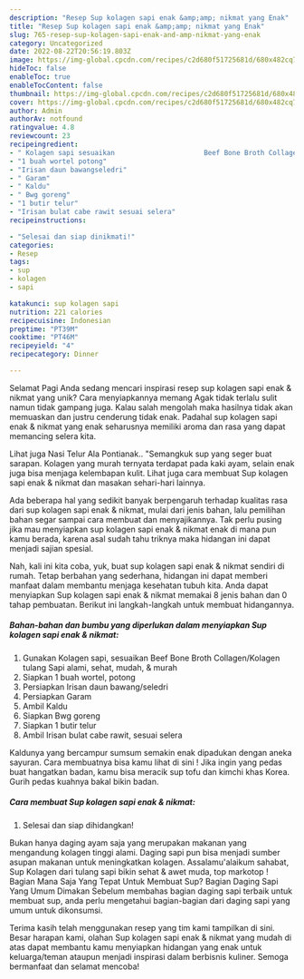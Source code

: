 ```yaml
---
description: "Resep Sup kolagen sapi enak &amp;amp; nikmat yang Enak"
title: "Resep Sup kolagen sapi enak &amp;amp; nikmat yang Enak"
slug: 765-resep-sup-kolagen-sapi-enak-and-amp-nikmat-yang-enak
category: Uncategorized
date: 2022-08-22T20:56:19.803Z
image: https://img-global.cpcdn.com/recipes/c2d680f51725681d/680x482cq70/sup-kolagen-sapi-enak-nikmat-foto-resep-utama.jpg
hideToc: false
enableToc: true
enableTocContent: false
thumbnail: https://img-global.cpcdn.com/recipes/c2d680f51725681d/680x482cq70/sup-kolagen-sapi-enak-nikmat-foto-resep-utama.jpg
cover: https://img-global.cpcdn.com/recipes/c2d680f51725681d/680x482cq70/sup-kolagen-sapi-enak-nikmat-foto-resep-utama.jpg
author: Admin
authorAv: notfound
ratingvalue: 4.8
reviewcount: 23
recipeingredient:
- " Kolagen sapi sesuaikan                      Beef Bone Broth CollagenKolagen tulang Sapi alami sehat mudah  murah"
- "1 buah wortel potong"
- "Irisan daun bawangseledri"
- " Garam"
- " Kaldu"
- " Bwg goreng"
- "1 butir telur"
- "Irisan bulat cabe rawit sesuai selera"
recipeinstructions:

- "Selesai dan siap dinikmati!"
categories:
- Resep
tags:
- sup
- kolagen
- sapi

katakunci: sup kolagen sapi 
nutrition: 221 calories
recipecuisine: Indonesian
preptime: "PT39M"
cooktime: "PT46M"
recipeyield: "4"
recipecategory: Dinner

---
```



Selamat Pagi Anda sedang mencari inspirasi resep sup kolagen sapi enak &amp; nikmat yang unik? Cara menyiapkannya memang Agak tidak terlalu sulit namun tidak gampang juga. Kalau salah mengolah maka hasilnya tidak akan memuaskan dan justru cenderung tidak enak. Padahal sup kolagen sapi enak &amp; nikmat yang enak seharusnya memiliki aroma dan rasa yang dapat memancing selera kita.


Lihat juga Nasi Telur Ala Pontianak.. &#34;Semangkuk sup yang seger buat sarapan. Kolagen yang murah ternyata terdapat pada kaki ayam, selain enak juga bisa menjaga kelembapan kulit. Lihat juga cara membuat Sup kolagen sapi enak &amp; nikmat dan masakan sehari-hari lainnya.

Ada beberapa hal yang sedikit banyak berpengaruh terhadap kualitas rasa dari sup kolagen sapi enak &amp; nikmat, mulai dari jenis bahan, lalu pemilihan bahan segar sampai cara membuat dan menyajikannya. Tak perlu pusing jika mau menyiapkan sup kolagen sapi enak &amp; nikmat enak di mana pun kamu berada, karena asal sudah tahu triknya maka hidangan ini dapat menjadi sajian spesial.


Nah, kali ini kita coba, yuk, buat sup kolagen sapi enak &amp; nikmat sendiri di rumah. Tetap berbahan yang sederhana, hidangan ini dapat memberi manfaat dalam membantu menjaga kesehatan tubuh kita. Anda dapat menyiapkan Sup kolagen sapi enak &amp; nikmat memakai 8 jenis bahan dan 0 tahap pembuatan. Berikut ini langkah-langkah untuk membuat hidangannya.

<!--inarticleads1-->

##### Bahan-bahan dan bumbu yang diperlukan dalam menyiapkan Sup kolagen sapi enak &amp; nikmat:

1. Gunakan  Kolagen sapi, sesuaikan                      Beef Bone Broth Collagen/Kolagen tulang Sapi alami, sehat, mudah, &amp; murah
1. Siapkan 1 buah wortel, potong
1. Persiapkan Irisan daun bawang/seledri
1. Persiapkan  Garam
1. Ambil  Kaldu
1. Siapkan  Bwg goreng
1. Siapkan 1 butir telur
1. Ambil Irisan bulat cabe rawit, sesuai selera


Kaldunya yang bercampur sumsum semakin enak dipadukan dengan aneka sayuran. Cara membuatnya bisa kamu lihat di sini ! Jika ingin yang pedas buat hangatkan badan, kamu bisa meracik sup tofu dan kimchi khas Korea. Gurih pedas kuahnya bakal bikin badan. 

<!--inarticleads2-->

##### Cara membuat Sup kolagen sapi enak &amp; nikmat:


1. Selesai dan siap dihidangkan!

Bukan hanya daging ayam saja yang merupakan makanan yang mengandung kolagen tinggi alami. Daging sapi pun bisa menjadi sumber asupan makanan untuk meningkatkan kolagen. Assalamu&#39;alaikum sahabat, Sup Kolagen dari tulang sapi bikin sehat &amp; awet muda, top markotop ! Bagian Mana Saja Yang Tepat Untuk Membuat Sup? Bagian Daging Sapi Yang Umum Dimakan Sebelum membahas bagian daging sapi terbaik untuk membuat sup, anda perlu mengetahui bagian-bagian dari daging sapi yang umum untuk dikonsumsi. 

Terima kasih telah menggunakan resep yang tim kami tampilkan di sini. Besar harapan kami, olahan Sup kolagen sapi enak &amp; nikmat yang mudah di atas dapat membantu kamu menyiapkan hidangan yang enak untuk keluarga/teman ataupun menjadi inspirasi dalam berbisnis kuliner. Semoga bermanfaat dan selamat mencoba!
